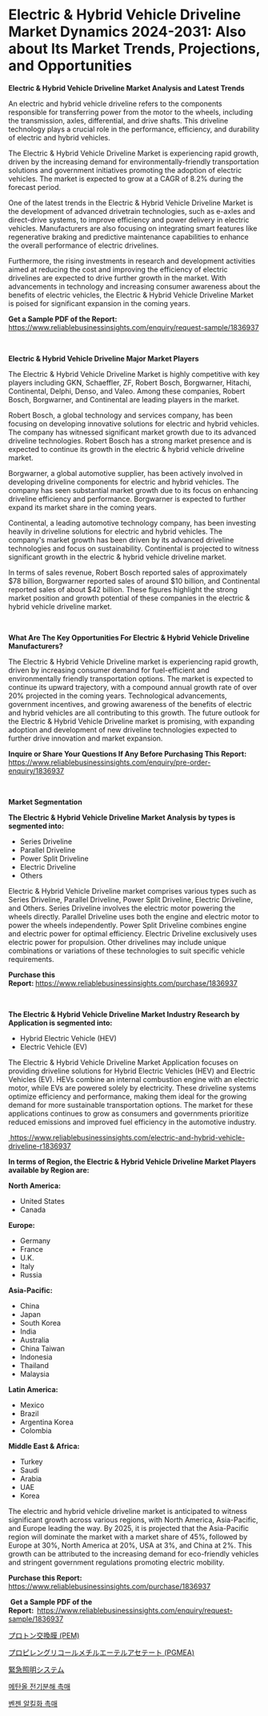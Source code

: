 <p><h1>Electric & Hybrid Vehicle Driveline Market Dynamics 2024-2031: Also about Its Market Trends, Projections, and Opportunities</h1></p><p><strong>Electric & Hybrid Vehicle Driveline Market Analysis and Latest Trends</strong></p>
<p><p>An electric and hybrid vehicle driveline refers to the components responsible for transferring power from the motor to the wheels, including the transmission, axles, differential, and drive shafts. This driveline technology plays a crucial role in the performance, efficiency, and durability of electric and hybrid vehicles.</p><p>The Electric & Hybrid Vehicle Driveline Market is experiencing rapid growth, driven by the increasing demand for environmentally-friendly transportation solutions and government initiatives promoting the adoption of electric vehicles. The market is expected to grow at a CAGR of 8.2% during the forecast period.</p><p>One of the latest trends in the Electric & Hybrid Vehicle Driveline Market is the development of advanced drivetrain technologies, such as e-axles and direct-drive systems, to improve efficiency and power delivery in electric vehicles. Manufacturers are also focusing on integrating smart features like regenerative braking and predictive maintenance capabilities to enhance the overall performance of electric drivelines.</p><p>Furthermore, the rising investments in research and development activities aimed at reducing the cost and improving the efficiency of electric drivelines are expected to drive further growth in the market. With advancements in technology and increasing consumer awareness about the benefits of electric vehicles, the Electric & Hybrid Vehicle Driveline Market is poised for significant expansion in the coming years.</p></p>
<p><strong>Get a Sample PDF of the Report:&nbsp;</strong> <a href="https://www.reliablebusinessinsights.com/enquiry/request-sample/1836937">https://www.reliablebusinessinsights.com/enquiry/request-sample/1836937</a></p>
<p>&nbsp;</p>
<p><strong>Electric & Hybrid Vehicle Driveline Major Market Players</strong></p>
<p><p>The Electric & Hybrid Vehicle Driveline Market is highly competitive with key players including GKN, Schaeffler, ZF, Robert Bosch, Borgwarner, Hitachi, Continental, Delphi, Denso, and Valeo. Among these companies, Robert Bosch, Borgwarner, and Continental are leading players in the market.</p><p>Robert Bosch, a global technology and services company, has been focusing on developing innovative solutions for electric and hybrid vehicles. The company has witnessed significant market growth due to its advanced driveline technologies. Robert Bosch has a strong market presence and is expected to continue its growth in the electric & hybrid vehicle driveline market.</p><p>Borgwarner, a global automotive supplier, has been actively involved in developing driveline components for electric and hybrid vehicles. The company has seen substantial market growth due to its focus on enhancing driveline efficiency and performance. Borgwarner is expected to further expand its market share in the coming years.</p><p>Continental, a leading automotive technology company, has been investing heavily in driveline solutions for electric and hybrid vehicles. The company's market growth has been driven by its advanced driveline technologies and focus on sustainability. Continental is projected to witness significant growth in the electric & hybrid vehicle driveline market.</p><p>In terms of sales revenue, Robert Bosch reported sales of approximately $78 billion, Borgwarner reported sales of around $10 billion, and Continental reported sales of about $42 billion. These figures highlight the strong market position and growth potential of these companies in the electric & hybrid vehicle driveline market.</p></p>
<p>&nbsp;</p>
<p><strong>What Are The Key Opportunities For Electric & Hybrid Vehicle Driveline Manufacturers?</strong></p>
<p><p>The Electric & Hybrid Vehicle Driveline market is experiencing rapid growth, driven by increasing consumer demand for fuel-efficient and environmentally friendly transportation options. The market is expected to continue its upward trajectory, with a compound annual growth rate of over 20% projected in the coming years. Technological advancements, government incentives, and growing awareness of the benefits of electric and hybrid vehicles are all contributing to this growth. The future outlook for the Electric & Hybrid Vehicle Driveline market is promising, with expanding adoption and development of new driveline technologies expected to further drive innovation and market expansion.</p></p>
<p><strong>Inquire or Share Your Questions If Any Before Purchasing This Report:</strong> <a href="https://www.reliablebusinessinsights.com/enquiry/pre-order-enquiry/1836937">https://www.reliablebusinessinsights.com/enquiry/pre-order-enquiry/1836937</a></p>
<p>&nbsp;</p>
<p><strong>Market Segmentation</strong></p>
<p><strong>The Electric & Hybrid Vehicle Driveline Market Analysis by types is segmented into:</strong></p>
<p><ul><li>Series Driveline</li><li>Parallel Driveline</li><li>Power Split Driveline</li><li>Electric Driveline</li><li>Others</li></ul></p>
<p><p>Electric & Hybrid Vehicle Driveline market comprises various types such as Series Driveline, Parallel Driveline, Power Split Driveline, Electric Driveline, and Others. Series Driveline involves the electric motor powering the wheels directly. Parallel Driveline uses both the engine and electric motor to power the wheels independently. Power Split Driveline combines engine and electric power for optimal efficiency. Electric Driveline exclusively uses electric power for propulsion. Other drivelines may include unique combinations or variations of these technologies to suit specific vehicle requirements.</p></p>
<p><strong>Purchase this Report:&nbsp;</strong><a href="https://www.reliablebusinessinsights.com/purchase/1836937">https://www.reliablebusinessinsights.com/purchase/1836937</a></p>
<p>&nbsp;</p>
<p><strong>The Electric & Hybrid Vehicle Driveline Market Industry Research by Application is segmented into:</strong></p>
<p><ul><li>Hybrid Electric Vehicle (HEV)</li><li>Electric Vehicle (EV)</li></ul></p>
<p><p>The Electric & Hybrid Vehicle Driveline Market Application focuses on providing driveline solutions for Hybrid Electric Vehicles (HEV) and Electric Vehicles (EV). HEVs combine an internal combustion engine with an electric motor, while EVs are powered solely by electricity. These driveline systems optimize efficiency and performance, making them ideal for the growing demand for more sustainable transportation options. The market for these applications continues to grow as consumers and governments prioritize reduced emissions and improved fuel efficiency in the automotive industry.</p></p>
<p><a href="https://www.reliablebusinessinsights.com/electric-and-hybrid-vehicle-driveline-r1836937">&nbsp;https://www.reliablebusinessinsights.com/electric-and-hybrid-vehicle-driveline-r1836937</a></p>
<p><strong>In terms of Region, the Electric & Hybrid Vehicle Driveline Market Players available by Region are:</strong></p>
<p>
    <p> <strong> North America: </strong>
        <ul>
            <li>United States</li>
            <li>Canada</li>
        </ul>
        </p> 
    <p> <strong> Europe: </strong>
        <ul>
            <li>Germany</li>
            <li>France</li>
            <li>U.K.</li>
            <li>Italy</li>
            <li>Russia</li>
        </ul>
        </p> 
    <p> <strong> Asia-Pacific: </strong>
        <ul>
            <li>China</li>
            <li>Japan</li>
            <li>South Korea</li>
            <li>India</li>
            <li>Australia</li>
            <li>China Taiwan</li>
            <li>Indonesia</li>
            <li>Thailand</li>
            <li>Malaysia</li>
        </ul>
        </p> 
    <p> <strong> Latin America: </strong>
        <ul>
            <li>Mexico</li>
            <li>Brazil</li>
            <li>Argentina Korea</li>
            <li>Colombia</li>
        </ul>
        </p> 
    <p> <strong> Middle East & Africa: </strong>
        <ul>
            <li>Turkey</li>
            <li>Saudi</li>
            <li>Arabia</li>
            <li>UAE</li>
            <li>Korea</li>
        </ul>
    </p>
    </p>
<p><p>The electric and hybrid vehicle driveline market is anticipated to witness significant growth across various regions, with North America, Asia-Pacific, and Europe leading the way. By 2025, it is projected that the Asia-Pacific region will dominate the market with a market share of 45%, followed by Europe at 30%, North America at 20%, USA at 3%, and China at 2%. This growth can be attributed to the increasing demand for eco-friendly vehicles and stringent government regulations promoting electric mobility.</p></p>
<p><strong>Purchase this Report: </strong><a href="https://www.reliablebusinessinsights.com/purchase/1836937">https://www.reliablebusinessinsights.com/purchase/1836937</a></p>
<p>&nbsp;<strong>Get a Sample PDF of the Report:&nbsp;&nbsp;</strong><a href="https://www.reliablebusinessinsights.com/enquiry/request-sample/1836937">https://www.reliablebusinessinsights.com/enquiry/request-sample/1836937</a></p>
<p><strong></strong></p>
<p><p><a href="https://github.com/NikitaBruen/Market-Research-Report-List-1/blob/main/3186398122237.md">プロトン交換膜 (PEM)</a></p><p><a href="https://github.com/mm14022023/Market-Research-Report-List-2/blob/main/9647414122236.md">プロピレングリコールメチルエーテルアセテート (PGMEA)</a></p><p><a href="https://medium.com/@harmonybogan1944/%E7%B7%8A%E6%80%A5%E7%85%A7%E6%98%8E%E3%82%B7%E3%82%B9%E3%83%86%E3%83%A0%E3%81%AE%E5%B8%82%E5%A0%B4%E5%88%86%E6%9E%90%E3%81%A82024%E5%B9%B4%E3%81%8B%E3%82%892031%E5%B9%B4%E3%81%BE%E3%81%A7%E3%81%AE%E6%9C%9F%E9%96%93%E3%81%AE%E3%82%B5%E3%82%A4%E3%82%BA%E4%BA%88%E6%B8%AC-d9515c6ec71e">緊急照明システム</a></p><p><a href="https://github.com/plelbej847484502/Market-Research-Report-List-3/blob/main/4267221101208.md">메탄올 전기분해 촉매</a></p><p><a href="https://github.com/vseigx30c9a1j/Market-Research-Report-List-3/blob/main/9060433101209.md">벤젠 알킬화 촉매</a></p></p>